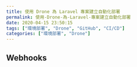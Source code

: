 ```yaml
---
title: 使用 Drone 為 Laravel 專案建立自動化部署
permalink: 使用-Drone-為-Laravel-專案建立自動化部署
date: 2020-04-15 23:50:15
tags: ["環境部署", "Drone", "GitHub", "CI/CD"]
categories: ["環境部署", "Drone"]
---
```


## Webhooks